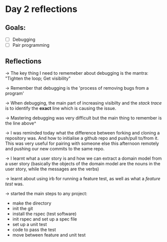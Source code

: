 # Day 2 reflections

## Goals: 
* [ ] Debugging 
* [ ] Pair programming 

## Reflections

-> The key thing I need to rememeber about debugging is the mantra:
    "Tighten the loop; Get visibility"

-> Remember that debugging is the 'process of removing bugs from a program' 

-> When debugging, the main part of increasing visibilty and the *stack trace* is to identify the **exact** line which is causing the issue.

-> Mastering debugging was very difficult but the main thing to remember is the line above^

-> I was reminded today what the difference between forking and cloning a repository was. And how to initialise a github repo and push/pull to/from it. 
   This was very useful for pairing with someone else this afternoon remotely and pushing our new commits to the same repo. 
   
-> I learnt what a user story is and how we can extract a domain model from a user story (basically the objects of the domain model are the nouns in the user story, while the messages are the verbs)

-> learnt about using irb for running a feature test, as well as what a *feature test* was. 

-> started the main steps to any project:
   * make the directory
   * init the git 
   * install the rspec (test software) 
   * init rspec and set up a spec file
   * set up a unit test
   * code to pass the test
   * move between feature and unit test
